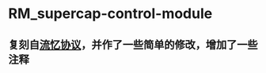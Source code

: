 # RM_supercap-control-module
## 复刻自[流忆协议]([https://www.google.com](https://www.bilibili.com/video/BV1cv4y1X7Nf/?spm_id_from=333.999.0.0&vd_source=3a6242b3cb9435a95f7d4a98159f0607))，并作了一些简单的修改，增加了一些注释
